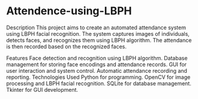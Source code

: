 # Attendence-using-LBPH
Description
This project aims to create an automated attendance system using LBPH facial recognition. The system captures images of individuals, detects faces, and recognizes them using LBPH algorithm. The attendance is then recorded based on the recognized faces.

Features
Face detection and recognition using LBPH algorithm.
Database management for storing face encodings and attendance records.
GUI for user interaction and system control.
Automatic attendance recording and reporting.
Technologies Used
Python for programming.
OpenCV for image processing and LBPH facial recognition.
SQLite for database management.
Tkinter for GUI development.
